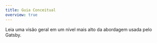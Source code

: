 ```yaml
---
title: Guia Conceitual
overview: true
---
```


Leia uma visão geral em um nível mais alto da abordagem usada pelo Gatsby.

<GuideList slug={props.slug} />
